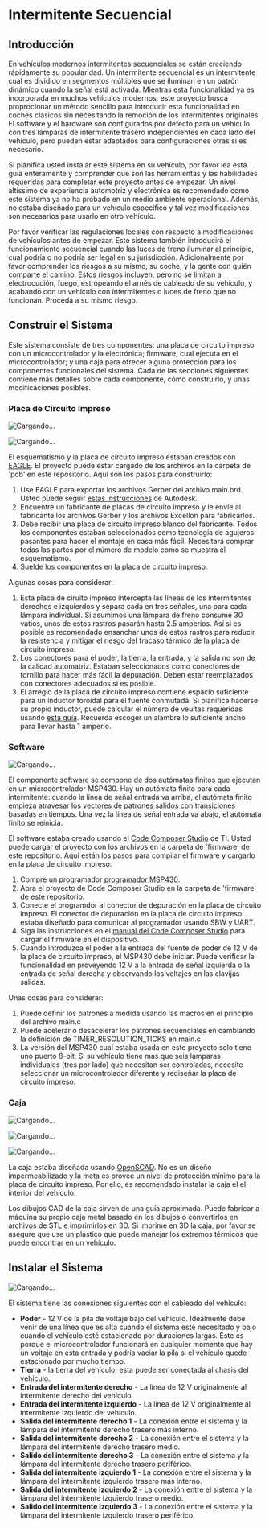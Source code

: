 # Intermitente Secuencial

## Introducción
En vehículos modernos intermitentes secuenciales se están creciendo rápidamente
su popularidad. Un intermitente secuencial es un intermitente cual es dividido
en segmentos múltiples que se iluminan en un patrón dinámico cuando la señal
está activada.  Mientras esta funcionalidad ya es incorporada en muchos
vehículos modernos, este proyecto busca proprocionar un método sencillo para
introducir esta funcionalidad en coches clásicos sin necesitando la remoción de
los intermitentes originales.  El software y el hardware son configurados por
defecto para un vehículo con tres lámparas de intermitente trasero
independientes en cada lado del vehículo, pero pueden estar adaptados para
configuraciones otras si es necesario.

Si planifica usted instalar este sistema en su vehículo, por favor lea esta guía
enteramente y comprender que son las herramientas y las habilidades requeridas
para completar este proyecto antes de empezar.  Un nivel altíssimo de
experiencia automotriz y electrónica es recomendado como este sistema ya no ha
probado en un medio ambiente operacional.  Además, no estaba diseñado para un
vehículo específico y tal vez modificaciones son necesarios para usarlo en otro
vehículo.

Por favor verificar las regulaciones locales con respecto a modificaciones de
vehículos antes de empezar.  Este sistema también introducirá el funcionamiento
secuencial cuando las luces de freno iluminar al principio, cual podría o no
podría ser legal en su jurisdicción.  Adicionalmente por favor comprender los
riesgos a su mismo, su coche, y la gente con quién comparte el camino.  Estos
riesgos incluyen, pero no se limitan a electrocución, fuego, estropeando el
arnés de cableado de su vehículo, y acabando con un vehículo con intermitentes o
luces de freno que no funcionan.  Proceda a su mismo riesgo.

## Construir el Sistema
Este sistema consiste de tres componentes: una placa de circuito impreso con
un microcontrolador y la electrónica; firmware, cual ejecuta en el
microcontrolador; y una caja para ofrecer alguna protección para los componentes
funcionales del sistema.  Cada de las secciones siguientes contiene más detalles
sobre cada componente, cómo construirlo, y unas modificaciones posibles.

### Placa de Circuito Impreso
![Cargando...](https://www.github.com/m-yuhas/sequential_turn_signal/blob/master/images/schematic.png)

![Cargando...](https://www.github.com/m-yuhas/sequential_turn_signal/blob/master/images/layout.png)

El esquematismo y la placa de circuito impreso estaban creados con
[EAGLE](https://www.autodesk.com/products/eagle/overview?term=1-YEAR). El
proyecto puede estar cargado de los archivos en la carpeta de 'pcb' en este
repositorio.  Aquí son los pasos para construirlo:
1. Use EAGLE para exportar los archivos Gerber del archivo main.brd.  Usted
  puede seguir [estas instrucciones](https://www.autodesk.com/products/eagle/blog/gerber-nc-drill-pcb-manufacturing-basics-1/) de Autodesk.
2. Encuentre un fabricante de placas de circuito impreso y le envíe al
  fabricante los archivos Gerber y los archivos Excellon para fabricarlos.
3. Debe recibir una placa de circuito impreso blanco del fabricante.  Todos los
  componentes estaban seleccionados como tecnología de agujeros pasantes para
  hacer el montaje en casa más fácil.  Necesitará comprar todas las partes por
  el número de modelo como se muestra el esquematismo.
4. Suelde los componentes en la placa de circuito impreso.

Algunas cosas para considerar:
1. Esta placa de ciruito impreso intercepta las líneas de los intermitentes
  derechos e izquierdos y separa cada en tres señales, una para cada lámpara
  individual.  Si asumimos una lámpara de freno consume 30 vatios, unos de estos
  rastros pasarán hasta 2.5 amperios. Así si es posible es recomendado ensanchar
  unos de estos rastros para reducir la resistencia y mitigar el riesgo del
  fracaso térmico de la placa de circuito impreso.
2. Los conectores para el poder, la tierra, la entrada, y la salida no son de la
  calidad automatriz.  Estaban seleccionados como conectores de tornillo para
  hacer más fácil la depuración.  Deben estar reemplazados con conectores
  adecuados si es posible.
3. El arreglo de la placa de circuito impreso contiene espacio suficiente para
  un inductor toroidal para el fuente conmutada.  Si planifica hacerse su propio
  inductor, puede calcular el número de veultas requeridas usando [esta guía](http://www.nessengr.com/technical-data/toroid-inductor-formulas-and-calculator/).
  Recuerda escoger un alambre lo suficiente ancho para llevar hasta 1 amperio.

### Software
![Cargando...](https://www.github.com/m-yuhas/sequential_turn_signal/blob/master/images/fsm.png)

El componente software se compone de dos autómatas finitos que ejecutan en un
microcontrolador MSP430.  Hay un autómata finito para cada intermitente: cuando
la línea de señal entrada va arriba, el autómata finito empieza atravesar los
vectores de patrones salidos con transiciones basadas en tiempos.  Una vez la
línea de señal entrada va abajo, el autómata finito se reinicia.

El software estaba creado usando el [Code Composer Studio](https://www.ti.com/tool/CCSTUDIO)
de TI.  Usted puede cargar el proyecto con los archivos en la carpeta de
'firmware' de este repositorio.  Aquí están los pasos para compilar el firmware
y cargarlo en la placa de circuito impreso:
1. Compre un programador [programador MSP430](https://www.ti.com/tool/MSP-FET).
2. Abra el proyecto de Code Composer Studio en la carpeta de 'firmware' de este
  repositorio.
3. Conecte el programdor al conector de depuración en la placa de circuito
  impreso.  El conector de depuración en la placa de circuito impreso estaba
  diseñado para comunicar al programador usando SBW y UART.
4. Siga las instrucciones en el [manual del Code Composer Studio](https://www.ti.com/lit/ug/spru509h/spru509h.pdf)
  para cargar el firmware en el dispositivo.
5. Cuando introduzca el poder a la entrada del fuente de poder de 12 V de la
  placa de circuito impreso, el MSP430 debe iniciar.  Puede verificar la
  funcionalidad en proveyendo 12 V a la entrada de señal izquierda o la entrada
  de señal derecha y observando los voltajes en las clavijas salidas.

Unas cosas para considerar:
1. Puede definir los patrones a medida usando las macros en el principio del
  archivo main.c
2. Puede acelerar o desacelerar los patrones secuenciales en cambiando la
  definición de TIMER_RESOLUTION_TICKS en main.c
3. La versión del MSP430 cual estaba usada en este proyecto solo tiene uno
  puerto 8-bit.  Si su vehículo tiene más que seis lámparas individuales (tres
  por lado) que necesitan ser controladas, necesite seleccionar un
  microcontrolador diferente y rediseñar la placa de circuito impreso.

### Caja
![Cargando...](https://www.github.com/m-yuhas/sequential_turn_signal/blob/master/images/top.png)

![Cargando...](https://www.github.com/m-yuhas/sequential_turn_signal/blob/master/images/gasket.png)

![Cargando...](https://www.github.com/m-yuhas/sequential_turn_signal/blob/master/images/bottom.png)

La caja estaba diseñada usando [OpenSCAD](https://openscad.org/).  No es un
diseño impermeabilizado y la meta es provee un nivel de protección mínimo para
la placa de circuito impreso.  Por ello, es recomendado instalar la caja el el
interior del vehículo.

Los dibujos CAD de la caja sirven de una guía aproximada.  Puede fabricar a
máquina su propio caja metal basado en los dibujos o convertirlos en archivos
de STL e imprimirlos en 3D.  Si imprime en 3D la caja, por favor se asegure que
use un plástico que puede manejar los extremos térmicos que puede encontrar en
un vehículo.

## Instalar el Sistema
![Cargando...](https://www.github.com/m-yuhas/sequential_turn_signal/blob/master/images/slbd.png)

El sistema tiene las conexiones siguientes con el cableado del vehículo:
* **Poder** - 12 V de la pila de voltaje bajo del vehículo.  Idealmente debe
  venir de una línea que es alta cuando el sistema esté necesitado y bajo cuando
  el vehículo esté estacionado por duraciones largas.  Este es porque el
  microcontrolador funcionará en cualquier momento que hay un voltaje en esta
  entrada y podría vaciar la pila si el vehículo quede estacionado por mucho
  tiempo.
* **Tierra** - la tierra del vehículo; esta puede ser conectada al chasis del
  vehículo.
* **Entrada del intermitente derecho** - La línea de 12 V originalmente al
  intermitente derecho del vehículo.
* **Entrada del intermitente izquierdo** - La línea de 12 V originalmente al
  intermitente izquierdo del vehículo.
* **Salida del intermitente derecho 1** - La conexión entre el sistema y la
  lámpara del intermitente derecho trasero más interno.
* **Salida del intermitente derecho 2** - La conexión entre el sistema y la
  lámpara del intermitente derecho trasero medio.
* **Salido del intermitente derecho 3** - La conexión entre el sistema y la
  lámpara del intermitente derecho trasero periférico.
* **Salida del intermitente izquierdo 1** - La conexión entre el sistema y la
  lámpara del intermitente izquierdo trasero más interno.
* **Salida del intermitente izquierdo 2** - La conexión entre el sistema y la
  lámpara del intermitente izquierdo trasero medio.
* **Salido del intermitente izquierdo 3** - La conexión entre el sistema y la
  lámpara del intermitente izquierdo trasero periférico.
